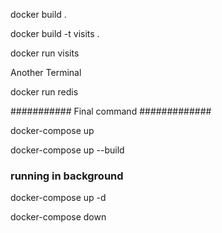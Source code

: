 docker build .

docker build -t visits .

docker run visits

Another Terminal

docker run redis

########### Final command #############

docker-compose up

docker-compose up --build

### running in background

docker-compose up -d

docker-compose down
